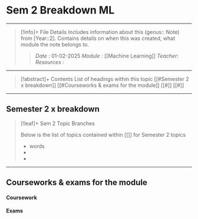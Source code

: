 # Sem 2 Breakdown ML
---
> [!info]+ File Details
> Includes information about this (genus:: Note) from [Year::2]. Contains details on when this was created, what module the note belongs to.
> > *Date :*  01-02-2025
> > *Module :* [[Machine Learning]]
> > *Teacher*: 
> > *Resources :*

---
> [!abstract]+ Contents
> List of headings within this topic
> [[#Semester 2 x breakdown]]
> [[#Courseworks & exams for the module]]
> [[#]]
> [[#]]

---
## Semester 2 x breakdown 

> [!leaf]+ Sem 2 Topic Branches
> 
> Below is the list of topics contained within [[]] for Semester 2 topics
> - words
> -
> -
> 

----
## Courseworks & exams for the module

#### Coursework

#### Exams

